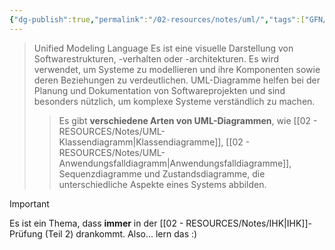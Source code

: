 ```yaml
---
{"dg-publish":true,"permalink":"/02-resources/notes/uml/","tags":["GFN/prüfungsrelevant/AP2","UML","empty"],"noteIcon":"","updated":"2024-11-04T15:50:08.000+01:00"}
---
```


>Unified Modeling Language
>Es ist eine visuelle Darstellung von Softwarestrukturen, -verhalten oder -architekturen. 
>Es wird verwendet, um Systeme zu modellieren und ihre Komponenten sowie deren Beziehungen zu verdeutlichen. 
>UML-Diagramme helfen bei der Planung und Dokumentation von Softwareprojekten und sind besonders nützlich, um komplexe Systeme verständlich zu machen. 
>>Es gibt **verschiedene Arten von UML-Diagrammen**, wie [[02 - RESOURCES/Notes/UML-Klassendiagramm\|Klassendiagramme]], [[02 - RESOURCES/Notes/UML-Anwendungsfalldiagramm\|Anwendungsfalldiagramme]], Sequenzdiagramme und Zustandsdiagramme, die unterschiedliche Aspekte eines Systems abbilden.

>[!important] 
>Es ist ein Thema, dass **immer** in der  [[02 - RESOURCES/Notes/IHK\|IHK]]-Prüfung (Teil 2) drankommt.
>Also... lern das :)